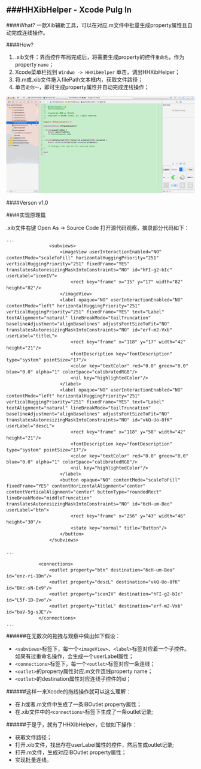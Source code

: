 ###HHXibHelper - Xcode Pulg In 
---

####What?
一款Xib辅助工具，可以在对应.m文件中批量生成property属性且自动完成连线操作。


####How?
1. .xib文件：界面控件布局完成后，将需要生成property的控件`重命名`，作为property `name`；
2. Xcode菜单栏找到 `Windwo -> HHXibHelper` 单击，调出HHXibHelper；
3. 将.m或.xib文件拖入filePath文本框内，获取文件路径；
4. 单击`走你～`，即可生成property属性并自动完成连线操作；

![](https://github.com/xiaoxm/HHXibHelper/blob/master/Untitled-1.gif)

####Verson
v1.0

####实现原理篇

.xib文件右键 Open As -> Source Code 打开源代码观察，摘录部分代码如下：


```
...
                <subviews>
                    <imageView userInteractionEnabled="NO" contentMode="scaleToFill" horizontalHuggingPriority="251" verticalHuggingPriority="251" fixedFrame="YES" translatesAutoresizingMaskIntoConstraints="NO" id="hFI-g2-bIc" userLabel="iconIV">
                        <rect key="frame" x="15" y="17" width="82" height="82"/>
                    </imageView>
                    <label opaque="NO" userInteractionEnabled="NO" contentMode="left" horizontalHuggingPriority="251" verticalHuggingPriority="251" fixedFrame="YES" text="Label" textAlignment="natural" lineBreakMode="tailTruncation" baselineAdjustment="alignBaselines" adjustsFontSizeToFit="NO" translatesAutoresizingMaskIntoConstraints="NO" id="erf-m2-Vxb" userLabel="titleL">
                        <rect key="frame" x="118" y="17" width="42" height="21"/>
                        <fontDescription key="fontDescription" type="system" pointSize="17"/>
                        <color key="textColor" red="0.0" green="0.0" blue="0.0" alpha="1" colorSpace="calibratedRGB"/>
                        <nil key="highlightedColor"/>
                    </label>
                    <label opaque="NO" userInteractionEnabled="NO" contentMode="left" horizontalHuggingPriority="251" verticalHuggingPriority="251" fixedFrame="YES" text="Label" textAlignment="natural" lineBreakMode="tailTruncation" baselineAdjustment="alignBaselines" adjustsFontSizeToFit="NO" translatesAutoresizingMaskIntoConstraints="NO" id="vkQ-Uo-8fK" userLabel="descL">
                        <rect key="frame" x="118" y="58" width="42" height="21"/>
                        <fontDescription key="fontDescription" type="system" pointSize="17"/>
                        <color key="textColor" red="0.0" green="0.0" blue="0.0" alpha="1" colorSpace="calibratedRGB"/>
                        <nil key="highlightedColor"/>
                    </label>
                    <button opaque="NO" contentMode="scaleToFill" fixedFrame="YES" contentHorizontalAlignment="center" contentVerticalAlignment="center" buttonType="roundedRect" lineBreakMode="middleTruncation" translatesAutoresizingMaskIntoConstraints="NO" id="6cH-um-Beo" userLabel="btn">
                        <rect key="frame" x="256" y="43" width="46" height="30"/>
                        <state key="normal" title="Button"/>
                    </button>
                </subviews>

...

            <connections>
                <outlet property="btn" destination="6cH-um-Beo" id="enz-ri-1Dn"/>
                <outlet property="descL" destination="vkQ-Uo-8fK" id="BXc-sN-Ex9"/>
                <outlet property="iconIV" destination="hFI-g2-bIc" id="L5f-1D-Ivo"/>
                <outlet property="titleL" destination="erf-m2-Vxb" id="baV-5g-sJE"/>
            </connections>
...

```

######在无数次的拖拽与观察中做出如下假设：
* `<subviews>`标签下，每一个`<imageView>`、`<label>`标签对应着一个子控件。如果有过重命名操作，会生成一个userLabel属性；
* `<connections>`标签下，每一个`<outlet>`标签对应一条连线；
* `<outlet>`的property属性对应.m文件连线property name；
* `<outlet>`的destination属性对应连线子控件的id；

######这样一来Xcode的拖线操作就可以这么理解：
* 在.h或者.m文件中生成了一条IBOutlet property属性；
* 在.xib文件中的`<connections>`标签下生成了一条outlet记录;

######于是乎，就有了HHXibHelper，它做如下操作：
* 获取文件路径；
* 打开.xib文件，找出存在userLabel属性的控件，然后生成outlet记录;
* 打开.m文件，生成对应IBOutlet property属性；
* 实现批量连线。
